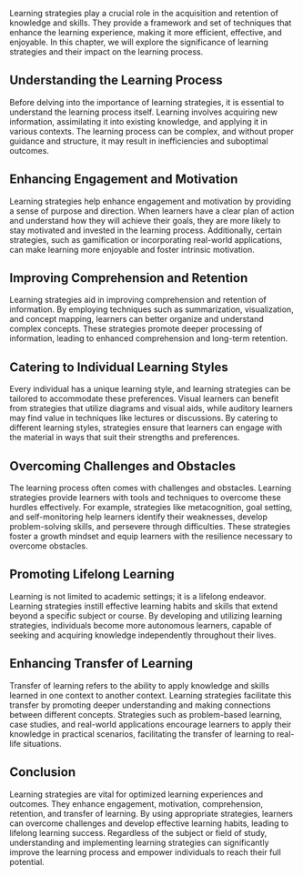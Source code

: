 
Learning strategies play a crucial role in the acquisition and retention of knowledge and skills. They provide a framework and set of techniques that enhance the learning experience, making it more efficient, effective, and enjoyable. In this chapter, we will explore the significance of learning strategies and their impact on the learning process.

Understanding the Learning Process
----------------------------------

Before delving into the importance of learning strategies, it is essential to understand the learning process itself. Learning involves acquiring new information, assimilating it into existing knowledge, and applying it in various contexts. The learning process can be complex, and without proper guidance and structure, it may result in inefficiencies and suboptimal outcomes.

Enhancing Engagement and Motivation
-----------------------------------

Learning strategies help enhance engagement and motivation by providing a sense of purpose and direction. When learners have a clear plan of action and understand how they will achieve their goals, they are more likely to stay motivated and invested in the learning process. Additionally, certain strategies, such as gamification or incorporating real-world applications, can make learning more enjoyable and foster intrinsic motivation.

Improving Comprehension and Retention
-------------------------------------

Learning strategies aid in improving comprehension and retention of information. By employing techniques such as summarization, visualization, and concept mapping, learners can better organize and understand complex concepts. These strategies promote deeper processing of information, leading to enhanced comprehension and long-term retention.

Catering to Individual Learning Styles
--------------------------------------

Every individual has a unique learning style, and learning strategies can be tailored to accommodate these preferences. Visual learners can benefit from strategies that utilize diagrams and visual aids, while auditory learners may find value in techniques like lectures or discussions. By catering to different learning styles, strategies ensure that learners can engage with the material in ways that suit their strengths and preferences.

Overcoming Challenges and Obstacles
-----------------------------------

The learning process often comes with challenges and obstacles. Learning strategies provide learners with tools and techniques to overcome these hurdles effectively. For example, strategies like metacognition, goal setting, and self-monitoring help learners identify their weaknesses, develop problem-solving skills, and persevere through difficulties. These strategies foster a growth mindset and equip learners with the resilience necessary to overcome obstacles.

Promoting Lifelong Learning
---------------------------

Learning is not limited to academic settings; it is a lifelong endeavor. Learning strategies instill effective learning habits and skills that extend beyond a specific subject or course. By developing and utilizing learning strategies, individuals become more autonomous learners, capable of seeking and acquiring knowledge independently throughout their lives.

Enhancing Transfer of Learning
------------------------------

Transfer of learning refers to the ability to apply knowledge and skills learned in one context to another context. Learning strategies facilitate this transfer by promoting deeper understanding and making connections between different concepts. Strategies such as problem-based learning, case studies, and real-world applications encourage learners to apply their knowledge in practical scenarios, facilitating the transfer of learning to real-life situations.

Conclusion
----------

Learning strategies are vital for optimized learning experiences and outcomes. They enhance engagement, motivation, comprehension, retention, and transfer of learning. By using appropriate strategies, learners can overcome challenges and develop effective learning habits, leading to lifelong learning success. Regardless of the subject or field of study, understanding and implementing learning strategies can significantly improve the learning process and empower individuals to reach their full potential.
